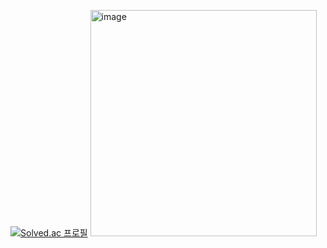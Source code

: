 [![Solved.ac
프로필](http://mazassumnida.wtf/api/v2/generate_badge?boj=creeperss85)](https://solved.ac/creeperss85)
<img width="362" alt="image" src="https://github.com/OruteZ/OruteZ/assets/47718603/b807d315-da36-4f84-ad59-fc7a6d00c91d">

<!--
**OruteZ/OruteZ** is a ✨ _special_ ✨ repository because its `README.md` (this file) appears on your GitHub profile.

Here are some ideas to get you started:

- 🔭 I’m currently working on ...
- 🌱 I’m currently learning ...
- 👯 I’m looking to collaborate on ...
- 🤔 I’m looking for help with ...
- 💬 Ask me about ...
- 📫 How to reach me: ...
- 😄 Pronouns: ...
- ⚡ Fun fact: ...
-->

